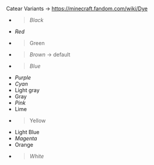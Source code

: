 Catear Variants
-> https://minecraft.fandom.com/wiki/Dye

- > *Black*
- *Red*
- > Green
- > *Brown* -> default
- > *Blue*
- *Purple*
- *Cyan*
- Light gray
- Gray
- *Pink*
- Lime
- > Yellow
- Light Blue
- *Magenta*
- Orange
- > *White*